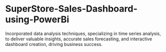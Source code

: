 # SuperStore-Sales-Dashboard-using-PowerBi
Incorporated data analysis techniques, specializing in time series analysis, to deliver valuable insights, accurate sales forecasting, and interactive dashboard creation, driving business success.
